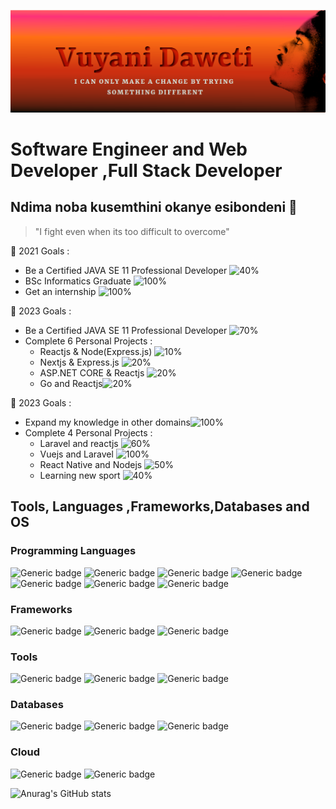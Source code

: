 ![alt text](https://github.com/Loboa/Loboa/blob/main/github.png)

# Software Engineer and Web Developer ,Full Stack Developer

## Ndima noba kusemthini okanye esibondeni 👋 
> "I fight even when its too difficult to overcome"



    
:dart: 2021 Goals :  
- Be a Certified JAVA SE 11 Professional Developer ![40%](https://progress-bar.dev/40)
- BSc Informatics Graduate ![100%](https://progress-bar.dev/100)
- Get an internship ![100%](https://progress-bar.dev/100)
                     
 :dart: 2023 Goals :  
- Be a Certified JAVA SE 11 Professional Developer ![70%](https://progress-bar.dev/70)
- Complete 6 Personal Projects : 
    - Reactjs & Node(Express.js) ![10%](https://progress-bar.dev/98)
    - Nextjs & Express.js ![20%](https://progress-bar.dev/100)
    - ASP.NET CORE & Reactjs ![20%](https://progress-bar.dev/20)
    - Go and Reactjs![20%](https://progress-bar.dev/20)

 :dart: 2023 Goals :  
- Expand my knowledge in other domains![100%](https://progress-bar.dev/70)
- Complete 4 Personal Projects : 
    - Laravel and reactjs  ![60%](https://progress-bar.dev/98)
    - Vuejs and Laravel ![100%](https://progress-bar.dev/100)
    - React Native and Nodejs ![50%](https://progress-bar.dev/20)
    - Learning new sport ![40%](https://progress-bar.dev/20)


 ## Tools, Languages ,Frameworks,Databases and OS  <br/>
 ### Programming Languages 
![Generic badge](https://img.shields.io/badge/Language-Java-orange.svg)
![Generic badge](https://img.shields.io/badge/Language-Python-yellow.svg)
![Generic badge](https://img.shields.io/badge/Language-C++-ORANGE.svg)
![Generic badge](https://img.shields.io/badge/Language-JS-yellow.svg)
![Generic badge](https://img.shields.io/badge/Language-Go-blue.svg)
![Generic badge](https://img.shields.io/badge/Language-PHP-yellow.svg)
![Generic badge](https://img.shields.io/badge/Language-CSHarp-yellow.svg)


### Frameworks 
![Generic badge](https://img.shields.io/badge/Framework-Qt-ORANGE.svg)
![Generic badge](https://img.shields.io/badge/Framework-React-ORANGE.svg)
![Generic badge](https://img.shields.io/badge/Framework-Nextjs-ORANGE.svg)

### Tools 
![Generic badge](https://img.shields.io/badge/Tool-VSCode-white.svg)
![Generic badge](https://img.shields.io/badge/Tool-JetBrains-orange.svg)
![Generic badge](https://img.shields.io/badge/Tool-Github-green.svg)

### Databases 
![Generic badge](https://img.shields.io/badge/DB-MySQL-blue.svg)
![Generic badge](https://img.shields.io/badge/DB-OracleExpress-red.svg)
![Generic badge](https://img.shields.io/badge/DB-sqlserver-RED.svg)

### Cloud
![Generic badge](https://img.shields.io/badge/Cloud-AWS-ORANGE.svg)
![Generic badge](https://img.shields.io/badge/Cloud-AZURE-BLUE.svg)



![Anurag's GitHub stats](https://github-readme-stats.vercel.app/api?username=vuyanidaweti&show_icons=true&theme=radical)

